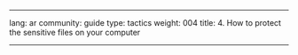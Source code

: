 

---

lang: ar
community: guide
type: tactics
weight: 004
title: 4. How to protect the sensitive files on your computer

---

<stub>

